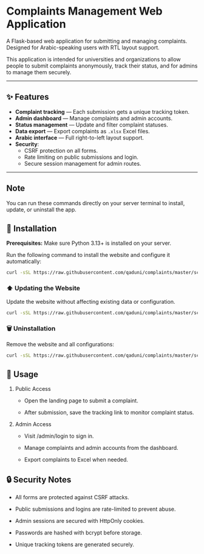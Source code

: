 # Complaints Management Web Application

A Flask-based web application for submitting and managing complaints.  
Designed for Arabic-speaking users with RTL layout support.  

This application is intended for universities and organizations to allow people to submit complaints anonymously, track their status, and for admins to manage them securely.

---

## ✨ Features

- **Complaint tracking** — Each submission gets a unique tracking token.
- **Admin dashboard** — Manage complaints and admin accounts.
- **Status management** — Update and filter complaint statuses.
- **Data export** — Export complaints as `.xlsx` Excel files.
- **Arabic interface** — Full right-to-left layout support.
- **Security**:
  - CSRF protection on all forms.
  - Rate limiting on public submissions and login.
  - Secure session management for admin routes.

---

## Note

You can run these commands directly on your server terminal to install, update, or uninstall the app.

## 🚀 Installation

**Prerequisites:** Make sure Python 3.13+ is installed on your server.

Run the following command to install the website and configure it automatically:

```bash
curl -sSL https://raw.githubusercontent.com/qaduni/complaints/master/scripts/deploy_app.sh | sudo bash
```

### ⬆️ Updating the Website

Update the website without affecting existing data or configuration.

```bash
curl -sSL https://raw.githubusercontent.com/qaduni/complaints/master/scripts/update_app.sh | sudo bash
```

### 🗑 Uninstallation

Remove the website and all configurations:

```bash
curl -sSL https://raw.githubusercontent.com/qaduni/complaints/master/scripts/uninstall_app.sh | sudo bash
```

## 📖 Usage

1. Public Access

    - Open the landing page to submit a complaint.

    - After submission, save the tracking link to monitor complaint status.

2. Admin Access

    - Visit /admin/login to sign in.

    - Manage complaints and admin accounts from the dashboard.

    - Export complaints to Excel when needed.

## 🔒 Security Notes

- All forms are protected against CSRF attacks.

- Public submissions and logins are rate-limited to prevent abuse.

- Admin sessions are secured with HttpOnly cookies.

- Passwords are hashed with bcrypt before storage.

- Unique tracking tokens are generated securely.
